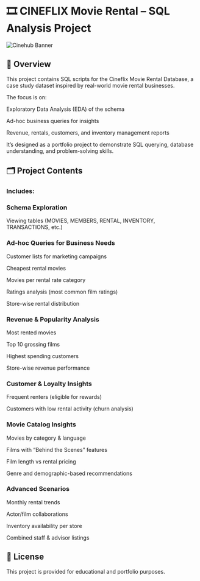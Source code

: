 # 🎞 CINEFLIX Movie Rental – SQL Analysis Project

![Cinehub Banner](https://mars-images.imgix.net/seobot/filmgrail.com/658a324a896bdc25cc34dfde-5a45cbc3254de9016c096e1d7dafd6d2.png?auto=compress)

## 📌 Overview

  This project contains SQL scripts for the Cineflix Movie Rental Database, a case study dataset inspired by real-world movie rental businesses.
  
  The focus is on:
  
  Exploratory Data Analysis (EDA) of the schema
  
  Ad-hoc business queries for insights
  
  Revenue, rentals, customers, and inventory management reports
  
  It’s designed as a portfolio project to demonstrate SQL querying, database understanding, and problem-solving skills.

## 🗂️ Project Contents

### Includes:

### Schema Exploration 

Viewing tables (MOVIES, MEMBERS, RENTAL, INVENTORY, TRANSACTIONS, etc.)


### Ad-hoc Queries for Business Needs 

Customer lists for marketing campaigns

Cheapest rental movies

Movies per rental rate category

Ratings analysis (most common film ratings)

Store-wise rental distribution

### Revenue & Popularity Analysis 

Most rented movies

Top 10 grossing films

Highest spending customers

Store-wise revenue performance

### Customer & Loyalty Insights 

Frequent renters (eligible for rewards)

Customers with low rental activity (churn analysis)

### Movie Catalog Insights

Movies by category & language

Films with “Behind the Scenes” features

Film length vs rental pricing

Genre and demographic-based recommendations

### Advanced Scenarios

Monthly rental trends

Actor/film collaborations

Inventory availability per store

Combined staff & advisor listings
                                        
                                    
## 📜 License

This project is provided for educational and portfolio purposes.
